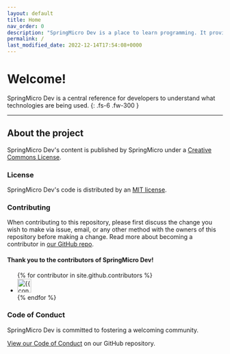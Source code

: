 ```yaml
---
layout: default
title: Home
nav_order: 0
description: "SpringMicro Dev is a place to learn programming. It provides direction to the resources you need to learn the fundamentals."
permalink: /
last_modified_date: 2022-12-14T17:54:08+0000
---
```


# Welcome!

SpringMicro Dev is a central reference for developers to understand what technologies are being used.
{: .fs-6 .fw-300 }

---

## About the project

SpringMicro Dev's content is published by SpringMicro under a [Creative Commons License](https://creativecommons.org/licenses/by-sa/4.0/).

### License

SpringMicro Dev's code is distributed by an [MIT license](https://github.com/buckldav/learn-merit/tree/master/LICENSE.txt).

### Contributing

When contributing to this repository, please first discuss the change you wish to make via issue,
email, or any other method with the owners of this repository before making a change. Read more about becoming a contributor in [our GitHub repo](https://github.com/buckldav/learn-merit).

#### Thank you to the contributors of SpringMicro Dev!

<ul class="list-style-none">
{% for contributor in site.github.contributors %}
  <li class="d-inline-block mr-1">
     <a href="{{ contributor.html_url }}"><img src="{{ contributor.avatar_url }}" width="32" height="32" alt="{{ contributor.login }}"/></a>
  </li>
{% endfor %}
</ul>

### Code of Conduct

SpringMicro Dev is committed to fostering a welcoming community.

[View our Code of Conduct](https://github.com/buckldav/learn-merit/tree/master/CODE_OF_CONDUCT.md) on our GitHub repository.
